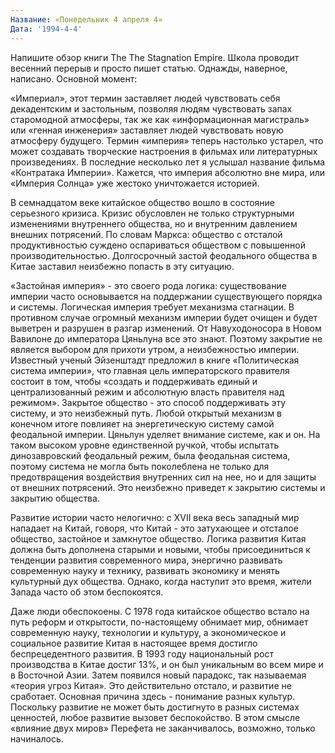 ```yaml
---
Название: «Понедельник 4 апреля 4»
Дата: '1994-4-4'
---
```


Напишите обзор книги The The Stagnation Empire. Школа проводит весенний перерыв и просто пишет статью. Однажды, наверное, написано. Основной момент:

«Империал», этот термин заставляет людей чувствовать себя декадентским и застольным, позволяя людям чувствовать запах старомодной атмосферы, так же как «информационная магистраль» или «генная инженерия» заставляет людей чувствовать новую атмосферу будущего. Термин «империя» теперь настолько устарел, что может создавать творческие настроения в фильмах или литературных произведениях. В последние несколько лет я услышал название фильма «Контратака Империи». Кажется, что империя абсолютно вне мира, или «Империя Солнца» уже жестоко уничтожается историей.

В семнадцатом веке китайское общество вошло в состояние серьезного кризиса. Кризис обусловлен не только структурными изменениями внутреннего общества, но и внутренним давлением внешних потрясений. По словам Маркса: общество с отсталой продуктивностью суждено оспариваться обществом с повышенной производительностью. Долгосрочный застой феодального общества в Китае заставил неизбежно попасть в эту ситуацию.

«Застойная империя» - это своего рода логика: существование империи часто основывается на поддержании существующего порядка и системы. Логическая империя требует механизма стагнации. В противном случае огромный механизм империи будет очищен и будет выветрен и разрушен в разгар изменений. От Навуходоносора в Новом Вавилоне до императора Цяньлуна все это знают. Поэтому закрытие не является выбором для прихоти утром, а неизбежностью империи. Известный ученый Эйзенштадт предложил в книге «Политическая система империи», что главная цель императорского правителя состоит в том, чтобы «создать и поддерживать единый и централизованный режим и абсолютную власть правителя над режимом». Закрытое общество - это способ поддерживать эту систему, и это неизбежный путь. Любой открытый механизм в конечном итоге повлияет на энергетическую систему самой феодальной империи. Цяньлун уделяет внимание системе, как и он. На таком высоком уровне единственной ручкой, чтобы испытать динозавровский феодальный режим, была феодальная система, поэтому система не могла быть поколеблена не только для предотвращения воздействия внутренних сил на нее, но и для защиты от внешних потрясений. Это неизбежно приведет к закрытию системы и закрытию общества.

Развитие истории часто нелогично: с XVII века весь западный мир нападает на Китай, говоря, что Китай - это затухающее и отсталое общество, застойное и замкнутое общество. Логика развития Китая должна быть дополнена старыми и новыми, чтобы присоединиться к тенденции развития современного мира, энергично развивать современную науку и технику, развивать экономику и менять культурный дух общества. Однако, когда наступит это время, жители Запада часто об этом беспокоятся.

Даже люди обеспокоены. С 1978 года китайское общество встало на путь реформ и открытости, по-настоящему обнимает мир, обнимает современную науку, технологии и культуру, а экономическое и социальное развитие Китая в настоящее время достигло беспрецедентного развития. В 1993 году национальный рост производства в Китае достиг 13%, и он был уникальным во всем мире и в Восточной Азии. Затем появился новый парадокс, так называемая «теория угроз Китая». Это действительно отстало, и развитие не сработает. Основная причина здесь - понимание разных культур. Поскольку развитие не может быть достигнуто в разных системах ценностей, любое развитие вызовет беспокойство. В этом смысле «влияние двух миров» Перефета не заканчивалось, возможно, только начиналось.

